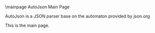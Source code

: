 \mainpage AutoJson Main Page

AutoJson is a JSON parser base on the automaton provided by json.org

This is the main page.

